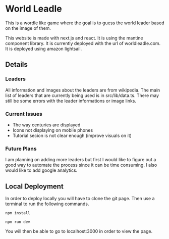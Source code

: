 # World Leadle

This is a wordle like game where the goal is to guess the world leader based on the image of them.

This website is made with next.js and react. It is using the mantine component library. It is currently deployed with the url of worldleadle.com. It is deployed using amazon lightsail.

## Details

### Leaders

All information and images about the leaders are from wikipedia. The main list of leaders that are currently being used is in src/lib/data.ts. There may still be some errors with the leader informations or image links.

### Current Issues

* The way centuries are displayed
* Icons not displaying on mobile phones
* Tutorial secion is not clear enough (improve visuals on it)

### Future Plans

I am planning on adding more leaders but first I would like to figure out a good way to automate the process since it can be time consuming. I also would like to add google analytics.

## Local Deployment

In order to deploy locally you will have to clone the git page. Then use a terminal to run the following commands.

```
npm install

npm run dev
```

You will then be able to go to localhost:3000 in order to view the page.

